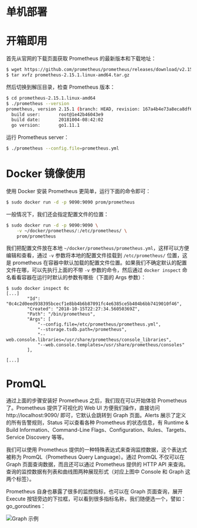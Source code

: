 # 单机部署

# 开箱即用

首先从官网的下载页面获取 Prometheus 的最新版本和下载地址：

```sh
$ wget https://github.com/prometheus/prometheus/releases/download/v2.15.1/prometheus-2.15.1.linux-amd64.tar.gz
$ tar xvfz prometheus-2.15.1.linux-amd64.tar.gz
```

然后切换到解压目录，检查 Prometheus 版本：

```sh
$ cd prometheus-2.15.1.linux-amd64
$ ./prometheus --version
prometheus, version 2.15.1 (branch: HEAD, revision: 167a4b4e73a8eca8df648d2d2043e21bdb9a7449)
  build user:       root@1e42b46043e9
  build date:       20181004-08:42:02
  go version:       go1.11.1
```

运行 Prometheus server：

```sh
$ ./prometheus --config.file=prometheus.yml
```

# Docker 镜像使用

使用 Docker 安装 Prometheus 更简单，运行下面的命令即可：

```sh
$ sudo docker run -d -p 9090:9090 prom/prometheus
```

一般情况下，我们还会指定配置文件的位置：

```sh
$ sudo docker run -d -p 9090:9090 \
    -v ~/docker/prometheus/:/etc/prometheus/ \
    prom/prometheus
```

我们把配置文件放在本地 `~/docker/prometheus/prometheus.yml`，这样可以方便编辑和查看，通过 `-v` 参数将本地的配置文件挂载到 `/etc/prometheus/` 位置，这是 prometheus 在容器中默认加载的配置文件位置。如果我们不确定默认的配置文件在哪，可以先执行上面的不带 `-v` 参数的命令，然后通过 `docker inspect` 命名看看容器在运行时默认的参数有哪些（下面的 Args 参数）：

```
$ sudo docker inspect 0c
[...]
        "Id": "0c4c2d0eed938395bcecf1e8bb4b6b87091fc4e6385ce5b404b6bb7419010f46",
        "Created": "2018-10-15T22:27:34.56050369Z",
        "Path": "/bin/prometheus",
        "Args": [
            "--config.file=/etc/prometheus/prometheus.yml",
            "--storage.tsdb.path=/prometheus",
            "--web.console.libraries=/usr/share/prometheus/console_libraries",
            "--web.console.templates=/usr/share/prometheus/consoles"
        ],

[...]
```

# PromQL

通过上面的步骤安装好 Prometheus 之后，我们现在可以开始体验 Prometheus 了。Prometheus 提供了可视化的 Web UI 方便我们操作，直接访问 http://localhost:9090/ 即可，它默认会跳转到 Graph 页面。Alerts 展示了定义的所有告警规则，Status 可以查看各种 Prometheus 的状态信息，有 Runtime & Build Information、Command-Line Flags、Configuration、Rules、Targets、Service Discovery 等等。

我们可以使用 Prometheus 提供的一种特殊表达式来查询监控数据，这个表达式被称为 PromQL（Prometheus Query Language）。通过 PromQL 不仅可以在 Graph 页面查询数据，而且还可以通过 Prometheus 提供的 HTTP API 来查询。查询的监控数据有列表和曲线图两种展现形式（对应上图中 Console 和 Graph 这两个标签）。

Prometheus 自身也暴露了很多的监控指标，也可以在 Graph 页面查询，展开 Execute 按钮旁边的下拉框，可以看到很多指标名称，我们随便选一个，譬如：go_goroutines：

![Graph 示例](https://s2.ax1x.com/2020/01/03/lUsPjP.md.png)
